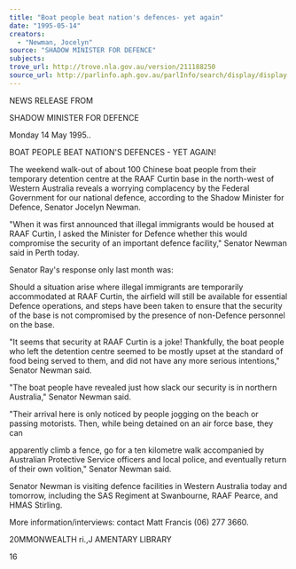 ```yaml
---
title: "Boat people beat nation's defences- yet again"
date: "1995-05-14"
creators:
  - "Newman, Jocelyn"
source: "SHADOW MINISTER FOR DEFENCE"
subjects:
trove_url: http://trove.nla.gov.au/version/211188250
source_url: http://parlinfo.aph.gov.au/parlInfo/search/display/display.w3p;query=Id%3A%22media/pressrel/2966846%22
---
```


  NEWS RELEASE FROM 

  SHADOW MINISTER FOR DEFENCE 

  Monday 14 May 1995.. 

  BOAT PEOPLE BEAT NATION'S DEFENCES - YET AGAIN! 

  The weekend walk-out of about 100 Chinese boat people from their temporary  detention centre at the RAAF Curtin base in the north-west of Western  Australia reveals a worrying complacency by the Federal Government for our  national defence, according to the Shadow Minister for Defence, Senator  Jocelyn Newman. 

  "When it was first announced that illegal immigrants would be housed at  RAAF Curtin, I asked the Minister for Defence whether this would compromise  the security of an important defence facility," Senator Newman said in Perth  today. 

  Senator Ray's response only last month was: 

  Should a situation arise where illegal immigrants are temporarily  accommodated at RAAF Curtin, the airfield will still be available for  essential Defence operations, and steps have been taken to ensure  that the security of the base is not compromised by the presence of  non-Defence personnel on the base. 

  "It seems that security at RAAF Curtin is a joke! Thankfully, the boat people  who left the detention centre seemed to be mostly upset at the standard of food  being served to them, and did not have any more serious intentions," Senator  Newman said. 

  "The boat people have revealed just how slack our security is in northern  Australia," Senator Newman said. 

  "Their arrival here is only noticed by people jogging on the beach or passing  motorists. Then, while being detained on an air force base, they can 

  apparently climb a fence, go for a ten kilometre walk accompanied by  Australian Protective Service officers and local police, and eventually return of  their own volition," Senator Newman said. 

  Senator Newman is visiting defence facilities in Western Australia today and  tomorrow, including the SAS Regiment at Swanbourne, RAAF Pearce, and  HMAS Stirling. 

  More information/interviews: contact Matt Francis (06) 277 3660. 

  20MMONWEALTH  ri.,J AMENTARY LIBRARY 

  16 

